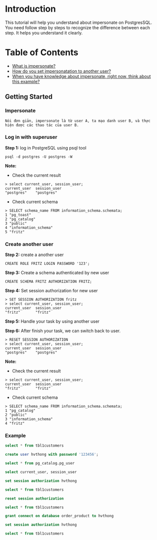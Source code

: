 # Introduction
This tutorial will help you understand about impersonate on PostgresSQL. You need follow step by steps to recognize the difference between each step. It helps you understand it clearly.

# Table of Contents
* [What is impersonate?](#impersonate)
* [How do you set impersonatation to another user?](#create-another-user)
* [When you have knowledge about impersonate, right now, think about this example?](#example)

## Getting Started
### Impersonate
```
Nói đơn giản, impersonate là từ user A, ta mạo danh user B, và thực hiện được các thao tác của user B.
```
### Log in with superuser
**Step 1:** log in PostgreSQL using psql tool
```
psql -d postgres -U postgres -W
```
**Note:**  
* Check the current result
```
> select current_user, session_user;
current_user  session_user
"postgres"	  "postgres"
```

* Check current schema
```
> SELECT schema_name FROM information_schema.schemata;
1 "pg_toast"
2 "pg_catalog"
3 "public"
4 "information_schema"
5 "fritz"
```
### Create another user
**Step 2:** create a another user
```
CREATE ROLE FRITZ LOGIN PASSWORD '123';
```

**Step 3:** Create a schema authenticated by new user
```
CREATE SCHEMA FRITZ AUTHORIZATION FRITZ;
```

**Step 4:** Set session authorization for new user
```
> SET SESSION AUTHORIZATION fritz
> select current_user, session_user;
current_user  session_user
"fritz"	      "fritz"
```

**Step 5:** Handle your task by using another user

**Step 6:** After finish your task, we can switch back to user.
```
> RESET SESSION AUTHORIZATION
> select current_user, session_user;
current_user  session_user
"postgres"	  "postgres"
```

**Note:**  
* Check the current result
```
> select current_user, session_user;
current_user  session_user
"fritz"	      "fritz"
```

* Check current schema
```
> SELECT schema_name FROM information_schema.schemata;
1 "pg_catalog"
2 "public"
3 "information_schema"
4 "fritz"
```
### Example
```sql
select * from tbl1customers

create user hvthong with password '123456';

select * from pg_catalog.pg_user

select current_user, session_user

set session authorization hvthong

select * from tbl1customers

reset session authorization

select * from tbl1customers

grant connect on database order_product to hvthong

set session authorization hvthong

select * from tbl1customers
```
